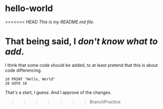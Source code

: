 # hello-world

<<<<<<< HEAD
_This is my README.md file_.

That being said, I *don't know what to add*.
=======
I think that some code should be added, to at least pretend that this is about code differencing.

```Basic
10 PRINT "Hello, World"
20 GOTO 10
```

That's a start, I guess. *And* I approve of the changes.
>>>>>>> BranchPractice

